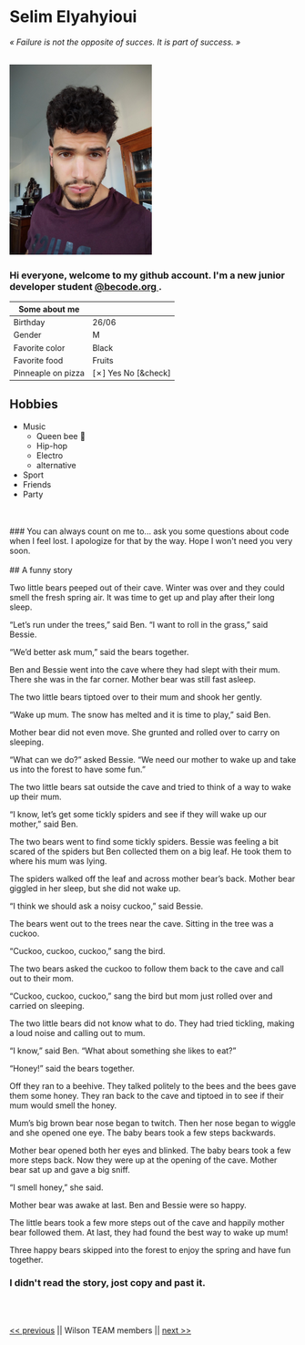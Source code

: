 # Selim Elyahyioui
<i> 	
&#171; Failure is not the opposite of succes. It is part of success. 	
&#187;</i>
<br></br>

<img src="./selim.jpg" alt="selim" width="250" ></img>

### Hi everyone, welcome to my github account. I'm a new junior developer student [@becode.org ](https://becode.org/).


|   Some about me   ||
|---|---|
|Birthday|26/06 |
|  Gender | M  |
| Favorite color  | Black  |
| Favorite food  |  Fruits |
|  Pinneaple on pizza | [&cross;] Yes No [&check]  |
## Hobbies
- Music
    * Queen bee :bee:
    * Hip-hop
    * Electro
    * alternative
- Sport
- Friends
- Party
<br>
</br>
### You can always count on me to...
ask you some questions about code when I feel lost. I apologize for that by the way. Hope I won't need you very soon.
<br>
</br>
## A funny story

Two little bears peeped out of their cave. Winter was over and they could smell the fresh spring air. It was time to get up and play after their long sleep.

“Let’s run under the trees,” said Ben.
“I want to roll in the grass,” said Bessie.

“We’d better ask mum,” said the bears together.

Ben and Bessie went into the cave where they had slept with their mum. There she was in the far corner. Mother bear was still fast asleep.

The two little bears tiptoed over to their mum and shook her gently.

“Wake up mum. The snow has melted and it is time to play,” said Ben.

Mother bear did not even move. She grunted and rolled over to carry on sleeping.

“What can we do?” asked Bessie. “We need our mother to wake up and take us into the forest to have some fun.”

The two little bears sat outside the cave and tried to think of a way to wake up their mum.

“I know, let’s get some tickly spiders and see if they will wake up our mother,” said Ben.

The two bears went to find some tickly spiders. Bessie was feeling a bit scared of the spiders but Ben collected them on a big leaf. He took them to where his mum was lying.

The spiders walked off the leaf and across mother bear’s back. Mother bear giggled in her sleep, but she did not wake up.

“I think we should ask a noisy cuckoo,” said Bessie.

The bears went out to the trees near the cave. Sitting in the tree was a cuckoo.

“Cuckoo, cuckoo, cuckoo,” sang the bird.

The two bears asked the cuckoo to follow them back to the cave and call out to their mom.

“Cuckoo, cuckoo, cuckoo,” sang the bird but mom just rolled over and carried on sleeping.

The two little bears did not know what to do. They had tried tickling, making a loud noise and calling out to mum.

“I know,” said Ben. “What about something she likes to eat?”

“Honey!” said the bears together.

Off they ran to a beehive. They talked politely to the bees and the bees gave them some honey. They ran back to the cave and tiptoed in to see if their mum would smell the honey.

Mum’s big brown bear nose began to twitch. Then her nose began to wiggle and she opened one eye. The baby bears took a few steps backwards.

Mother bear opened both her eyes and blinked. The baby bears took a few more steps back. Now they were up at the opening of the cave. Mother bear sat up and gave a big sniff.

“I smell honey,” she said.

Mother bear was awake at last. Ben and Bessie were so happy.

The little bears took a few more steps out of the cave and happily mother bear followed them. At last, they had found the best way to wake up mum!

Three happy bears skipped into the forest to enjoy the spring and have fun together.

### I didn't read the story, jost copy and past it.
<br>
</br>

[<< previous](https://github.com/Roulian1/challenge-markdown/blob/main/README.md)
 || Wilson TEAM members || [next >>](https://github.com/FriquetLuca/challenge-markdown/blob/master/README.md)
 